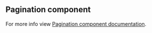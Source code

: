 ## Pagination component

For more info view [Pagination component documentation](https://leux.vercel.app/components/pagination).
